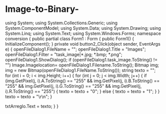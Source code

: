 # Image-to-Binary-
using System;
using System.Collections.Generic;
using System.ComponentModel;
using System.Data;
using System.Drawing;
using System.Linq;
using System.Text;
using System.Windows.Forms;
namespace conversion
{
 public partial class Form1 : Form
 {
 public Form1()
 {
 InitializeComponent();
 }
 private void button2_Click(object sender, EventArgs e)
 {
 openFileDialog1.FileName = ""; 
 openFileDialog1.Title = "Images"; 
 openFileDialog1.Filter = "task_image|*.jpg; *.bmp; *.png"; 
 openFileDialog1.ShowDialog(); 
 if (openFileDialog1.task_image.ToString() != "") 
 Image.Imagelocation= openFileDialog1.Filename.ToString(); 
 Bitmap img;
 img = new Bitmap(openFileDialog1.FileName.ToString()); 
 string texto = "";
 for (int i = 0; i < img.Height; i++) 
 { 
 for (int j = 0; j < img.Width; j++)
 { 
 if (img.GetPixel(j, i).A.ToString() == "255" && 
img.GetPixel(j, i).B.ToString() == "255" && img.GetPixel(j, i).G.ToString() 
== "255" && img.GetPixel(j, i).R.ToString() == "255") { 
 texto = texto + "0"; 
 } 
 else
 { 
 texto = texto + "1"; 
 } 
 } 
 texto = texto + "\r\n";
 } 
 
 txtArreglo.Text = texto; 
 }
}
